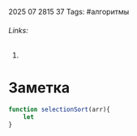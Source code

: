 2025 07 2815 37
Tags: #алгоритмы 
###### Links: 
1) 
# Заметка
```js
function selectionSort(arr){
	let 
}
```